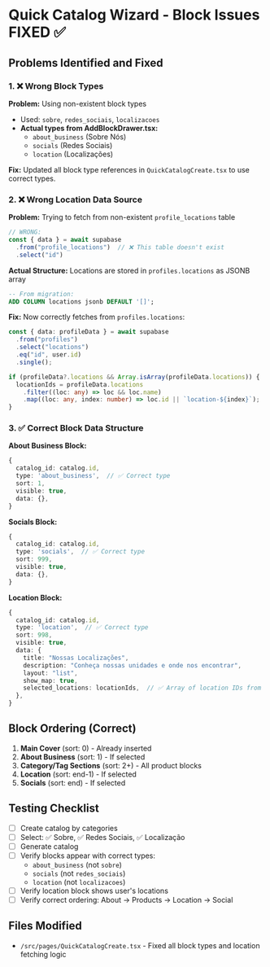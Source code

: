 # Quick Catalog Wizard - Block Issues FIXED ✅

## Problems Identified and Fixed

### 1. ❌ Wrong Block Types
**Problem:** Using non-existent block types
- Used: `sobre`, `redes_sociais`, `localizacoes`
- **Actual types from AddBlockDrawer.tsx:**
  - `about_business` (Sobre Nós)
  - `socials` (Redes Sociais)
  - `location` (Localizações)

**Fix:** Updated all block type references in `QuickCatalogCreate.tsx` to use correct types.

### 2. ❌ Wrong Location Data Source
**Problem:** Trying to fetch from non-existent `profile_locations` table
```typescript
// WRONG:
const { data } = await supabase
  .from("profile_locations")  // ❌ This table doesn't exist
  .select("id")
```

**Actual Structure:** Locations are stored in `profiles.locations` as JSONB array
```sql
-- From migration:
ADD COLUMN locations jsonb DEFAULT '[]';
```

**Fix:** Now correctly fetches from `profiles.locations`:
```typescript
const { data: profileData } = await supabase
  .from("profiles")
  .select("locations")
  .eq("id", user.id)
  .single();

if (profileData?.locations && Array.isArray(profileData.locations)) {
  locationIds = profileData.locations
    .filter((loc: any) => loc && loc.name)
    .map((loc: any, index: number) => loc.id || `location-${index}`);
}
```

### 3. ✅ Correct Block Data Structure

**About Business Block:**
```typescript
{
  catalog_id: catalog.id,
  type: 'about_business',  // ✅ Correct type
  sort: 1,
  visible: true,
  data: {},
}
```

**Socials Block:**
```typescript
{
  catalog_id: catalog.id,
  type: 'socials',  // ✅ Correct type
  sort: 999,
  visible: true,
  data: {},
}
```

**Location Block:**
```typescript
{
  catalog_id: catalog.id,
  type: 'location',  // ✅ Correct type
  sort: 998,
  visible: true,
  data: {
    title: "Nossas Localizações",
    description: "Conheça nossas unidades e onde nos encontrar",
    layout: "list",
    show_map: true,
    selected_locations: locationIds,  // ✅ Array of location IDs from profile.locations
  },
}
```

## Block Ordering (Correct)

1. **Main Cover** (sort: 0) - Already inserted
2. **About Business** (sort: 1) - If selected
3. **Category/Tag Sections** (sort: 2+) - All product blocks
4. **Location** (sort: end-1) - If selected
5. **Socials** (sort: end) - If selected

## Testing Checklist

- [ ] Create catalog by categories
- [ ] Select: ✅ Sobre, ✅ Redes Sociais, ✅ Localização
- [ ] Generate catalog
- [ ] Verify blocks appear with correct types:
  - `about_business` (not `sobre`)
  - `socials` (not `redes_sociais`)
  - `location` (not `localizacoes`)
- [ ] Verify location block shows user's locations
- [ ] Verify correct ordering: About → Products → Location → Social

## Files Modified

- `/src/pages/QuickCatalogCreate.tsx` - Fixed all block types and location fetching logic

